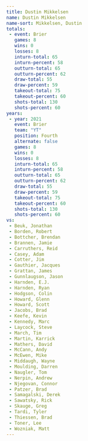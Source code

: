 ```yaml
---
title: Dustin Mikkelsen
name: Dustin Mikkelsen
name-sort: Mikkelsen, Dustin
totals:
 - event: Brier
   games: 8
   wins: 0
   losses: 8
   inturn-total: 65
   inturn-percent: 58
   outturn-total: 65
   outturn-percent: 62
   draw-total: 55
   draw-percent: 59
   takeout-total: 75
   takeout-percent: 60
   shots-total: 130
   shots-percent: 60
years:
 - year: 2021
   event: Brier
   team: "YT"
   position: Fourth
   alternate: false
   games: 8
   wins: 0
   losses: 8
   inturn-total: 65
   inturn-percent: 58
   outturn-total: 65
   outturn-percent: 62
   draw-total: 55
   draw-percent: 59
   takeout-total: 75
   takeout-percent: 60
   shots-total: 130
   shots-percent: 60
vs:
 - Beuk, Jonathan
 - Borden, Robert
 - Bottcher, Brendan
 - Brannen, Jamie
 - Carruthers, Reid
 - Casey, Adam
 - Cotter, Jim
 - Gauthier, Jacques
 - Grattan, James
 - Gunnlaugson, Jason
 - Harnden, E.J.
 - Harnden, Ryan
 - Hodgson, Colin
 - Howard, Glenn
 - Howard, Scott
 - Jacobs, Brad
 - Keefe, Kevin
 - Kennedy, Marc
 - Laycock, Steve
 - March, Tim
 - Martin, Karrick
 - Mathers, David
 - McCann, Andy
 - McEwen, Mike
 - Middaugh, Wayne
 - Moulding, Darren
 - Naugler, Tom
 - Nerpin, Andrew
 - Njegovan, Connor
 - Patzer, Brad
 - Samagalski, Derek
 - Sawatsky, Rick
 - Skauge, Greg
 - Tardi, Tyler
 - Thiessen, Brad
 - Toner, Lee
 - Wozniak, Matt
---
```

